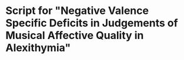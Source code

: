 # Script for "Negative Valence Specific Deficits in Judgements of Musical Affective Quality in Alexithymia" 
